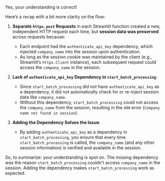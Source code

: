 Yes, your understanding is correct!

Here’s a recap with a bit more clarity on the flow:

1. **Separate `httpx.post` Requests** in each Streamlit function created a new, independent HTTP request each time, but **session data was preserved** across requests because:
   - Each endpoint had the `authenticate_api_key` dependency, which injected `company_name` into the session upon authentication.
   - As long as the session cookie was maintained by the client (e.g., Streamlit’s `httpx.Client` instance), each subsequent request could access the `company_name` in the session.

2. **Lack of `authenticate_api_key` Dependency in `start_batch_processing`**:
   - Since `start_batch_processing` did not have `authenticate_api_key` as a dependency, it did not automatically check for or re-inject session data like `company_name`.
   - Without this dependency, `start_batch_processing` could not access the `company_name` from the session, resulting in the `400` error (`Company name not found in session`).

3. **Adding the Dependency Solves the Issue**:
   - By adding `authenticate_api_key` as a dependency in `start_batch_processing`, you ensure that every time `start_batch_processing` is called, the `company_name` (and any other session information) is verified and available in the session.

So, to summarize: your understanding is spot on. The missing dependency was the reason `start_batch_processing` couldn’t access `company_name` in the session. Adding the dependency makes `start_batch_processing` work as expected.